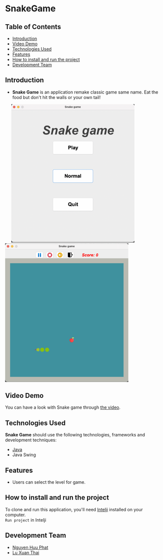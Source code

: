 
# SnakeGame



## Table of Contents
* [Introduction](#introduction)
* [Video Demo](#video-demo)
* [Technologies Used](#technologies-used)
* [Features](#features)
* [How to install and run the project](#how-to-install-and-run-the-project)
* [Development Team](#development-team)


## Introduction
- **Snake Game** is an application remake classic game same name. Eat the food but don't hit the walls or your own tail! <br />

<img width="400" alt="image1" src="assets/MenuImage.png" hspace="20"><img width="400" alt="image2" src="assets/PlayImage.png">


## Video Demo
You can have a look with Snake game through [the video](https://drive.google.com/file/d/1GldPfSMQRpqDb0k_qigca_d8YtWyfQr2/view?usp=sharing).


## Technologies Used
**Snake Game** should use the following technologies, frameworks and development techniques:

- [Java](https://dev.java/) 
- Java Swing


## Features
- Users can select the level for game.


## How to install and run the project
To clone and run this application, you'll need [Intelji](https://www.jetbrains.com/idea/) installed on your computer. <br />
`Run project` in Intelji


## Development Team
- [Nguyen Huu Phat](https://github.com/nguyenhuuphat2001)
- [Lu Xuan Thai](https://github.com/xuanthai2)

